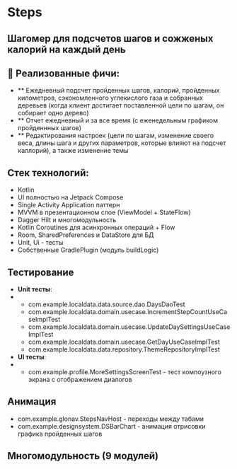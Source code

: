 # Steps
## Шагомер для подсчетов шагов и сожженых калорий на каждый день

## 🧐 Реализованные фичи:
- ** Ежедневный подсчет пройденных шагов, калорий, пройденных километров, сэкономленного углекислого газа и собранных деревьев (когда клиент достигает поставленной цели по шагам, он собирает одно дерево)
- ** Отчет ежедневный и за все время (с еженедельным графиком пройденнных шагов)
- ** Редактирования настроек (цели по шагам, изменение своего веса, длины шага и других параметров, которые влияют на подсчет каллорий), а также изменение темы 

## Стек технологий:
- Kotlin
- UI полностью на Jetpack Compose
- Single Activity Application паттерн
- MVVM в презентационном слое (ViewModel + StateFlow)
- Dagger Hilt и многомодульность
- Kotlin Coroutines для асинхронных операций + Flow
- Room, SharedPreferences и DataStore для БД
- Unit, Ui - тесты
- Собственные GradlePlugin (модуль buildLogic)

## Тестирование
 - **Unit тесты**:
 - - com.example.localdata.data.source.dao.DaysDaoTest
   - com.example.localdata.domain.usecase.IncrementStepCountUseCaseImplTest
   - com.example.localdata.domain.usecase.UpdateDaySettingsUseCaseImplTest
   - com.example.localdata.domain.usecase.GetDayUseCaseImplTest
   - com.example.localdata.data.repository.ThemeRepositoryImplTest
- **UI тесты**:
- - com.example.profile.MoreSettingsScreenTest - тест компоузного экрана с отображением диалогов

## Анимация
 - com.example.glonav.StepsNavHost - переходы между табами
 - com.example.designsystem.DSBarChart - анимация отрисовки графика пройденных шагов
   
## Многомодульность (9 модулей)

